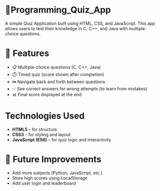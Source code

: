 # 🧠Programming_Quiz_App
A simple Quiz Application built using HTML, CSS, and JavaScript. This app allows users to test their knowledge in C, C++, and Java with multiple-choice questions.

# 🚀 Features

- 📋 Multiple-choice questions (C, C++, Java)
- ⏱️ Timed quiz (score shown after completion)
- ⏮️ Navigate back and forth between questions
- ✅ See correct answers for wrong attempts (to learn from mistakes)
- 📊 Final score displayed at the end

 # Technologies Used

- ****HTML5****  – for structure
- ****CSS3**** – for styling and layout
- ****JavaScript (ES6)**** – for quiz logic and interactivity

# 📌 Future Improvements

- Add more subjects (Python, JavaScript, etc.)
- Store high scores using LocalStorage
- Add user login and leaderboard
